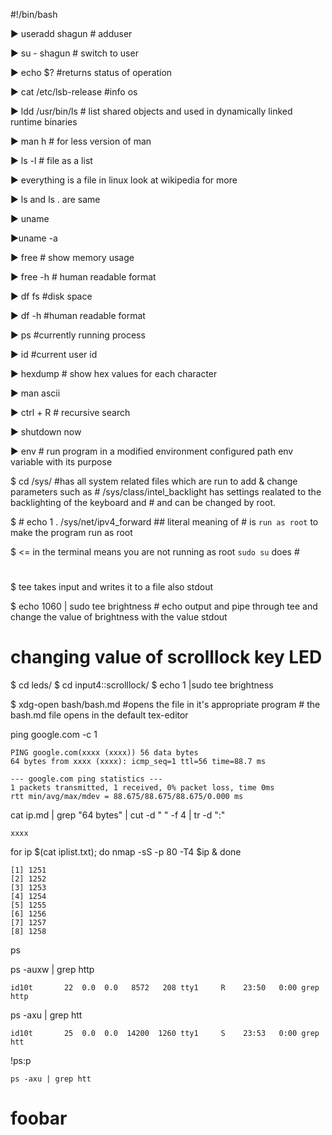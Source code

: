 #!/bin/bash


▶ useradd shagun # adduser

▶ su - shagun # switch to user

▶ echo $? #returns status of operation

▶ cat /etc/lsb-release #info os

▶ ldd /usr/bin/ls # list shared objects and used in dynamically linked runtime binaries

▶ man <name>  h # for less version of man

▶ ls -l # file as a list

▶ everything is a file in linux look at wikipedia for more

▶ ls and ls . are same

▶ uname 

▶uname -a

▶ free # show memory usage

▶ free -h # human readable format

▶ df fs #disk space

▶ df -h #human readable  format

▶ ps #currently running process

▶ id #current user id

▶ hexdump # show hex values for each character

▶ man ascii

▶ ctrl + R # recursive search

▶ shutdown now 

▶ env # run program in a modified environment configured path env variable with its purpose

$ cd /sys/ #has all system related files which are run to add & change parameters such as 
            # /sys/class/intel_backlight has settings realated to the backlighting of the keyboard and 
            # and can be changed by root.

$ # echo 1 . /sys/net/ipv4_forward ## literal meaning of # is `run as root` to make the program run as root 

$ <= in the terminal means you are not running as root `sudo su` does #

# 

$ tee takes input and writes it to a file also stdout

$ echo 1060 | sudo tee brightness # echo output and pipe through tee and change the value of brightness with the value stdout


# changing value of scrolllock key LED
$ cd leds/
$ cd input4\:\:scrolllock/ 
$ echo 1 |sudo tee brightness

$ xdg-open bash/bash.md #opens the file in it's appropriate program 
						# the bash.md file opens in the default tex-editor 
	





 ping google.com -c 1
```
PING google.com(xxxx (xxxx)) 56 data bytes
64 bytes from xxxx (xxxx): icmp_seq=1 ttl=56 time=88.7 ms

--- google.com ping statistics ---
1 packets transmitted, 1 received, 0% packet loss, time 0ms
rtt min/avg/max/mdev = 88.675/88.675/88.675/0.000 ms
```

 cat ip.md | grep "64 bytes" | cut -d " " -f 4 | tr -d ":"
```
xxxx
```

 for ip $(cat iplist.txt); do nmap -sS -p 80 -T4 $ip & done
```
[1] 1251
[2] 1252
[3] 1253
[4] 1254
[5] 1255
[6] 1256
[7] 1257
[8] 1258
```

 ps

 ps -auxw | grep http 

```
id10t       22  0.0  0.0   8572   208 tty1     R    23:50   0:00 grep http
```

 ps -axu | grep htt

```
id10t       25  0.0  0.0  14200  1260 tty1     S    23:53   0:00 grep htt 
```

 !ps:p
```
ps -axu | grep htt
```






# foobar
